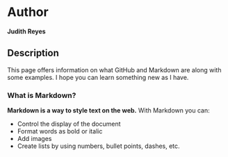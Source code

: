 # Author
**Judith Reyes** 

## Description
This page offers information on what GitHub and Markdown are along with some examples. I hope you can learn something new as I have. 

### What is Markdown? 
**Markdown is a way to style text on the web.**
With Markdown you can:
- Control the display of the document
- Format words as bold or italic
- Add images
- Create lists by using numbers, bullet points, dashes, etc.
